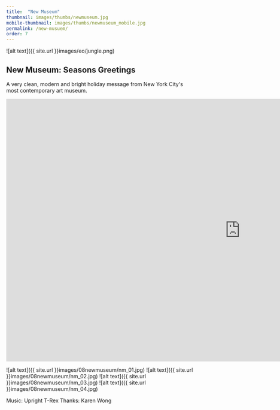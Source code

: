 ```yaml
---
title:  "New Museum"
thumbnail: images/thumbs/newmuseum.jpg
mobile-thumbnail: images/thumbs/newmuseum_mobile.jpg
permalink: /new-musuem/
order: 7
---
```


![alt text]({{ site.url }}images/eo/jungle.png)

## New Museum: Seasons Greetings
A very clean, modern and bright holiday message from New York City's most contemporary art museum.

<div class='embed-container'>
 <iframe src="https://player.vimeo.com/video/114090705?color=f16961&title=0&byline=0&portrait=0" width="1250" height="703" frameborder="0" webkitallowfullscreen mozallowfullscreen allowfullscreen></iframe>
</div>

![alt text]({{ site.url }}images/08newmuseum/nm_01.jpg)
![alt text]({{ site.url }}images/08newmuseum/nm_02.jpg)
![alt text]({{ site.url }}images/08newmuseum/nm_03.jpg)
![alt text]({{ site.url }}images/08newmuseum/nm_04.jpg)

Music: Upright T-Rex
Thanks:  Karen Wong
